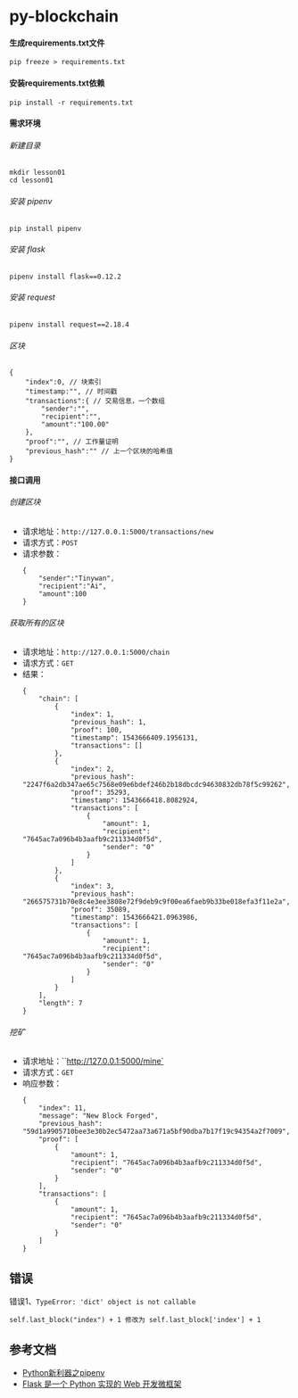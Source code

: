 # py-blockchain

#### 生成requirements.txt文件
```
pip freeze > requirements.txt
```

#### 安装requirements.txt依赖
```
pip install -r requirements.txt
```

#### 需求环境
###### 新建目录
```
mkdir lesson01
cd lesson01
```
###### 安装 pipenv
```
pip install pipenv
```
###### 安装 flask 
```
pipenv install flask==0.12.2
```
###### 安装 request
```
pipenv install request==2.18.4
```

###### 区块

```
{
    "index":0, // 块索引
    "timestamp:"", // 时间戳
    "transactions":{ // 交易信息，一个数组
        "sender":"",
        "recipient":"",
        "amount":"100.00"
    },
    "proof":"", // 工作量证明
    "previous_hash":"" // 上一个区块的哈希值
}
```
#### 接口调用
###### 创建区块  
* 请求地址：`http://127.0.0.1:5000/transactions/new`
* 请求方式：`POST`
* 请求参数：
    ```
    {
        "sender":"Tinywan",
        "recipient":"Ai",
        "amount":100
    }
    ```
###### 获取所有的区块  
* 请求地址：`http://127.0.0.1:5000/chain`
* 请求方式：`GET`
* 结果：
    ```
    {
        "chain": [
            {
                "index": 1,
                "previous_hash": 1,
                "proof": 100,
                "timestamp": 1543666409.1956131,
                "transactions": []
            },
            {
                "index": 2,
                "previous_hash": "2247f6a2db347ae65c7568e09e6bdef246b2b18dbcdc94630832db78f5c99262",
                "proof": 35293,
                "timestamp": 1543666418.8082924,
                "transactions": [
                    {
                        "amount": 1,
                        "recipient": "7645ac7a096b4b3aafb9c211334d0f5d",
                        "sender": "0"
                    }
                ]
            },
            {
                "index": 3,
                "previous_hash": "266575731b70e8c4e3ee3808e72f9deb9c9f00ea6faeb9b33be018efa3f11e2a",
                "proof": 35089,
                "timestamp": 1543666421.0963986,
                "transactions": [
                    {
                        "amount": 1,
                        "recipient": "7645ac7a096b4b3aafb9c211334d0f5d",
                        "sender": "0"
                    }
                ]
            }
        ],
        "length": 7
    }
    ```
###### 挖矿   
* 请求地址：``http://127.0.0.1:5000/mine`
* 请求方式：`GET`
* 响应参数：
    ```
    {
        "index": 11,
        "message": "New Block Forged",
        "previous_hash": "59d1a9905710bee3e30b2ec5472aa73a671a5bf90dba7b17f19c94354a2f7009",
        "proof": [
            {
                "amount": 1,
                "recipient": "7645ac7a096b4b3aafb9c211334d0f5d",
                "sender": "0"
            }
        ],
        "transactions": [
            {
                "amount": 1,
                "recipient": "7645ac7a096b4b3aafb9c211334d0f5d",
                "sender": "0"
            }
        ]
    }
    ```    

## 错误
错误1、`TypeError: 'dict' object is not callable`
```
self.last_block("index") + 1 修改为 self.last_block['index'] + 1
```
## 参考文档  
* [Python新利器之pipenv](https://www.jianshu.com/p/00af447f0005)
* [Flask 是一个 Python 实现的 Web 开发微框架](http://docs.jinkan.org/docs/flask/)